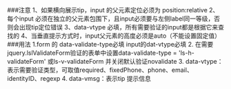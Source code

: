 ###注意
1、如果横向展示tip，input 的父元素定位必须为 position:relative
2、每个input 必须在独立的父元素包围下，且input必须要与左侧label同一等级，否则会出现tip定位错误
3、data-vtype 必填，所有需要验证的input都是根据它来查找的
4、当垂直提示方式时，input父元素的高度必须是auto（不能设置固定值）
###用法
1.form 的 data-validate-type必填  input的dat-vtype必填
2. 在需要jquery.lslValidateForm验证的表单中设置data-validate-type = 'ls-h-validateForm' 或ls-v-validateForm 并关闭默认验证novalidate
3. data-vtype：表示需要验证类型，可取值required、fixedPhone、phone、email、identityID、regexp
4. data-vmsg：表示tip 提示信息

